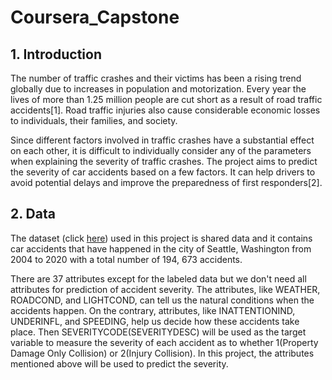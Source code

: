 # Coursera_Capstone
## 1. Introduction

The number of traffic crashes and their victims has been a rising trend globally due to increases in population and motorization. Every year the lives of more than 1.25 million people are cut short as a result of road traffic accidents[1]. Road traffic injuries also cause considerable economic losses to individuals, their families, and society. 

Since different factors involved in traffic crashes have a substantial effect on each other, it is difficult to individually consider any of the parameters when explaining the severity of traffic crashes. The project aims to predict the severity of car accidents based on a few factors. It can help drivers to avoid potential delays and improve the preparedness of first responders[2].

## 2. Data

The dataset (click [here](https://s3.us.cloud-object-storage.appdomain.cloud/cf-courses-data/CognitiveClass/DP0701EN/version-2/Data-Collisions.csv)) used in this project is shared data and it contains car accidents that have happened in the city of Seattle, Washington from 2004 to 2020 with a total number of 194, 673 accidents. 

There are 37 attributes except for the labeled data but we don't need all attributes for prediction of accident severity. The attributes, like  WEATHER, ROADCOND, and LIGHTCOND, can tell us the natural conditions when the accidents happen. On the contrary, attributes, like INATTENTIONIND, UNDERINFL, and SPEEDING, help us decide how these accidents take place. Then SEVERITYCODE(SEVERITYDESC) will be used as the target variable to measure the severity of each accident as to whether 1(Property Damage Only Collision) or 2(Injury Collision). In this project, the attributes mentioned above will be used to predict the severity.

